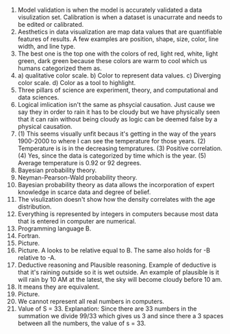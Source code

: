 1. Model validation is when the model is accurately validated a data visulization set. Calibration is when a dataset is unacurrate and needs to be edited or calibrated.  
2. Aesthetics in data visualization are map data values that are quantifiable features of results. A few examples are position, shape, size, color, line width, and line type.
3. The best one is the top one with the colors of red, light red, white, light green, dark green because these colors are warm to cool which us humans categorized them as.
4. a) qualitative color scale. b) Color to represent data values. c) Diverging color scale. d) Color as a tool to highlight.
5. Three pillars of science are experiment, theory, and computational and data sciences.
6. Logical imlication isn't the same as phsycial causation. Just cause we say they in order to rain it has to be cloudy but we have physically seen that it can rain without being cloudy as logic can be deemed false by a physical causation.
7. (1) This seems visually unfit becaus it's getting in the way of the years 1900-2000 to where I can see the temperature for those years. (2) Temperature is is in the decreasing tempratures. (3) Positive correlation. (4) Yes, since the data is categorized by time which is the year. (5) Average temperature is 0.92 or 92 degrees.  
8. Bayesian probability theory.  
9. Neyman-Pearson-Wald probability theory.  
10. Bayesian probability theory as data allows the incorporation of expert knowledge in scarce data and degree of belief.  
11. The visulization doesn't show how the density correlates with the age distribution.
12. Everything is represented by integers in computers because most data that is entered in computer are numerical.
13. Programming language B.
14. Fortran.
15. Picture.
16. Picture. A looks to be relative equal to B. The same also holds for -B relative to -A.  
17. Deductive reasoning and Plausible reasoning. Example of deductive is that it's raining outside so it is wet outside. An example of plausible is it will rain by 10 AM at the latest, the sky will become cloudy before 10 am.  
18. It means they are equivalent.  
19. Picture.
20. We cannot represent all real numbers in computers.
21. Value of S = 33. Explanation: Since there are 33 numbers in the summation we divide 99/33 which gives us 3 and since there a 3 spaces between all the numbers, the value of s = 33.  
